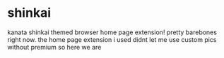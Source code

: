 # shinkai
 kanata shinkai themed browser home page extension! pretty barebones right now. the home page extension i used didnt let me use custom pics without premium so here we are
